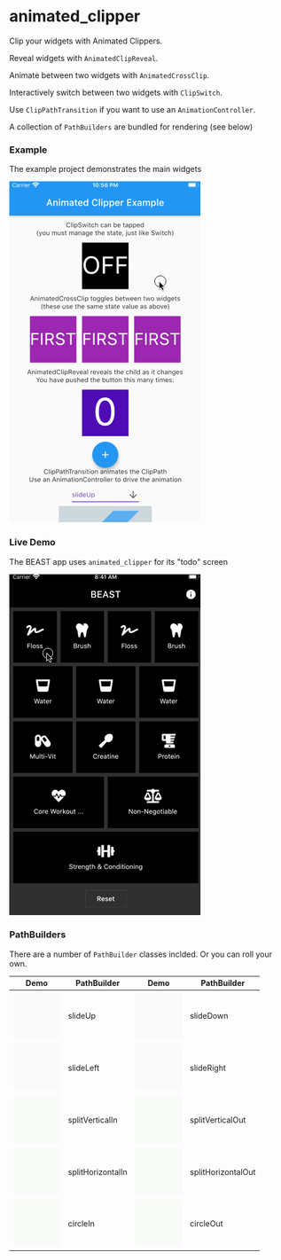 # animated_clipper

Clip your widgets with Animated Clippers.

Reveal widgets with `AnimatedClipReveal`.

Animate between two widgets with `AnimatedCrossClip`.

Interactively switch between two widgets with `ClipSwitch`.

Use `ClipPathTransition` if you want to use an `AnimationController`.

A collection of `PathBuilders` are bundled for rendering (see below)

### Example

The example project demonstrates the main widgets

![demo](https://raw.githubusercontent.com/flowmobile/animated_clipper/master/gifs/example.gif)

### Live Demo

The BEAST app uses `animated_clipper` for its "todo" screen

![demo](https://raw.githubusercontent.com/flowmobile/animated_clipper/master/gifs/beast.gif)

### PathBuilders

There are a number of `PathBuilder` classes inclded. Or you can roll your own.

Demo | PathBuilder | Demo | PathBuilder
------------ | ------------- | ------------ | -------------
<img src="https://raw.githubusercontent.com/flowmobile/animated_clipper/master/gifs/slideUp.gif" width="85"> | slideUp | <img src="https://raw.githubusercontent.com/flowmobile/animated_clipper/master/gifs/slideDown.gif" width="85"> | slideDown
<img src="https://raw.githubusercontent.com/flowmobile/animated_clipper/master/gifs/slideLeft.gif" width="85"> | slideLeft | <img src="https://raw.githubusercontent.com/flowmobile/animated_clipper/master/gifs/slideRight.gif" width="85"> | slideRight
<img src="https://raw.githubusercontent.com/flowmobile/animated_clipper/master/gifs/splitVerticalIn.gif" width="85"> | splitVerticalIn | <img src="https://raw.githubusercontent.com/flowmobile/animated_clipper/master/gifs/splitVerticalOut.gif" width="85"> | splitVerticalOut
<img src="https://raw.githubusercontent.com/flowmobile/animated_clipper/master/gifs/splitHorizontalIn.gif" width="85"> | splitHorizontalIn | <img src="https://raw.githubusercontent.com/flowmobile/animated_clipper/master/gifs/splitHorizontalOut.gif" width="85"> | splitHorizontalOut
<img src="https://raw.githubusercontent.com/flowmobile/animated_clipper/master/gifs/circleIn.gif" width="85"> | circleIn | <img src="https://raw.githubusercontent.com/flowmobile/animated_clipper/master/gifs/circleOut.gif" width="85"> | circleOut
